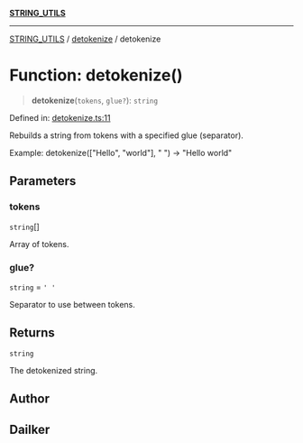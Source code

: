 [**STRING_UTILS**](../../README.md)

***

[STRING_UTILS](../../README.md) / [detokenize](../README.md) / detokenize

# Function: detokenize()

> **detokenize**(`tokens`, `glue?`): `string`

Defined in: [detokenize.ts:11](https://github.com/dailker/everyutil/blob/ca15d4ba82b4dab8856e30bbbb2cca49cda98414/src/string/detokenize.ts#L11)

Rebuilds a string from tokens with a specified glue (separator).

Example: detokenize(["Hello", "world"], " ") → "Hello world"

## Parameters

### tokens

`string`[]

Array of tokens.

### glue?

`string` = `' '`

Separator to use between tokens.

## Returns

`string`

The detokenized string.

## Author

## Dailker
